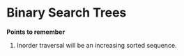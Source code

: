 # Binary Search Trees

**Points to remember**

1. Inorder traversal will be an increasing sorted sequence.&#x20;

